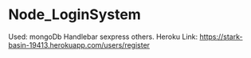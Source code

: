# Node_LoginSystem

Used:
mongoDb
Handlebar
sexpress
others.
Heroku Link: https://stark-basin-19413.herokuapp.com/users/register


